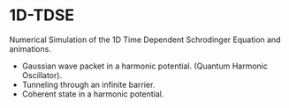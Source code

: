 # 1D-TDSE
Numerical Simulation of the 1D Time Dependent Schrodinger Equation and animations.

- Gaussian wave packet in a harmonic potential. (Quantum Harmonic Oscillator).
- Tunneling through an infinite barrier.
- Coherent state in a harmonic potential. 

